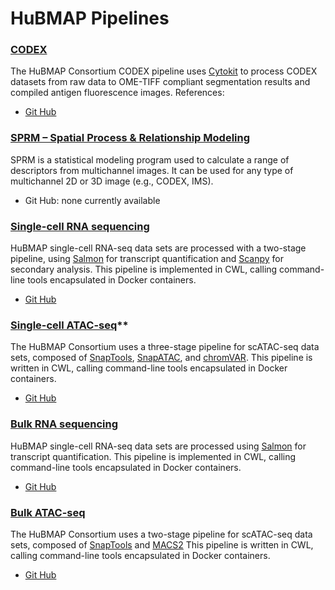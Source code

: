 # HuBMAP Pipelines

### [CODEX](https://docs.google.com/document/d/1NJqJmM6ecstE8g3waWDR4n_uQ7RoKkBxT1Kes1Otcag/edit#heading=h.ca5mry4plx6)
The HuBMAP Consortium CODEX pipeline uses [Cytokit](https://bmcbioinformatics.biomedcentral.com/articles/10.1186/s12859-019-3055-3) to process CODEX datasets from raw data to OME-TIFF compliant segmentation results and compiled antigen fluorescence images.
References: 

- [Git Hub](https://github.com/hubmapconsortium/codex-pipeline)

### [SPRM – Spatial Process & Relationship Modeling](https://docs.google.com/document/d/1c7UR0Pe1newpVhQY2HEFkfV8O7GAj9Vk4XnuSiSnDeY/edit#)
SPRM is a statistical modeling program used to calculate a range of descriptors from multichannel images. It can be used for any type of multichannel 2D or 3D image (e.g., CODEX, IMS).
- Git Hub: none currently available

### [Single-cell RNA sequencing](https://docs.google.com/document/d/14Fu32w_AjyOzT82m99DzZz5iUEJa5v98IBPns5vlizo/edit?usp=sharing)
HuBMAP single-cell RNA-seq data sets are processed with a two-stage pipeline, using [Salmon](https://combine-lab.github.io/salmon/) for transcript quantification and [Scanpy](https://icb-scanpy.readthedocs-hosted.com/en/stable/) for secondary analysis. This pipeline is implemented in CWL, calling command-line tools encapsulated in Docker containers.
- [Git Hub](https://github.com/hubmapconsortium/salmon-rnaseq)


### [Single-cell ATAC-seq](https://docs.google.com/document/d/1qNy8DQJ4Xn431huHyTydRJCQSF68Cmu06tZtZnAKW6s/edit)**
The HuBMAP Consortium uses a three-stage pipeline for scATAC-seq data sets, composed of [SnapTools](https://github.com/r3fang/SnapTools), [SnapATAC](https://github.com/r3fang/SnapATAC), and [chromVAR](https://bioconductor.org/packages/release/bioc/html/chromVAR.html). This pipeline is written in CWL, calling command-line tools encapsulated in Docker containers.
- [Git Hub](https://github.com/hubmapconsortium/sc-atac-seq-pipeline)


### [Bulk RNA sequencing](https://docs.google.com/document/d/1DIQJBM5icoKNEfafQA6Aaio2sAjui3NfO1fkMAThdOU/edit?usp=sharing)
HuBMAP single-cell RNA-seq data sets are processed using [Salmon](https://combine-lab.github.io/salmon/) for transcript quantification. This pipeline is implemented in CWL, calling command-line tools encapsulated in Docker containers.
- [Git Hub](https://github.com/hubmapconsortium/salmon-rnaseq)


### [Bulk ATAC-seq](https://docs.google.com/document/d/1Jwm5V-A3j1fynriwo9Ec9QWEODovR14zUmaaUNf1Pq0/edit?usp=sharing)
The HuBMAP Consortium uses a two-stage pipeline for scATAC-seq data sets, composed of [SnapTools](https://github.com/r3fang/SnapTools) and [MACS2](https://github.com/macs3-project/MACS) This pipeline is written in CWL, calling command-line tools encapsulated in Docker containers.
- [Git Hub](https://github.com/hubmapconsortium/sc-atac-seq-pipeline)

<!--stackedit_data:
eyJoaXN0b3J5IjpbMjQ0OTM4MzEwLDIyNzUxMzg1OCwtMjA2Mz
A1NDIzMCwtMTI0OTE4NDk3NSwxOTk0NjM3Miw3MjM4Nzg5NDEs
LTY1NzM0NTExMiwxMDg5ODYzMzc2LC0xOTgwNDUwMDgxLDg2MT
Q5MDIxOSwtODMyNjYxMjI3LC0xMzAzODA0ODY0XX0=
-->
